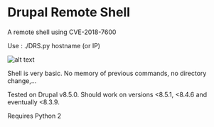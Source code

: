 
Drupal Remote Shell
===================

A remote shell using CVE-2018-7600

Use : ./DRS.py hostname (or IP)


![alt text](https://raw.githubusercontent.com/antonio-fr/DrupalRS/master/shotDRS.png) 


Shell is very basic. No memory of previous commands, no directory change,...

Tested on Drupal v8.5.0. Should work on versions <8.5.1, <8.4.6 and eventually <8.3.9.

Requires Python 2
